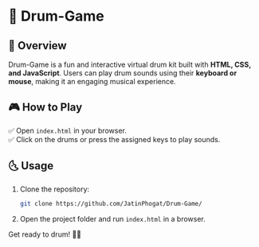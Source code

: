 # 🥁 Drum-Game  

## 📌 Overview  
Drum-Game is a fun and interactive virtual drum kit built with **HTML, CSS, and JavaScript**. Users can play drum sounds using their **keyboard or mouse**, making it an engaging musical experience.  

## 🎮 How to Play  
✅ Open `index.html` in your browser.  
✅ Click on the drums or press the assigned keys to play sounds.  

## 🌜 Usage  
1. Clone the repository:  
   ```sh  
   git clone https://github.com/JatinPhogat/Drum-Game/
   ```  
2. Open the project folder and run `index.html` in a browser.  

Get ready to drum! 🥁🔥  
